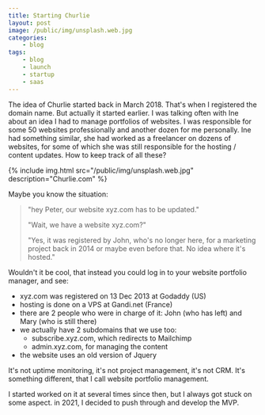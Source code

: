 ```yaml
---
title: Starting Churlie
layout: post
image: /public/img/unsplash.web.jpg
categories:
    - blog
tags:
    - blog
    - launch
    - startup
    - saas
---
```

The idea of Churlie started back in March 2018. That's when I registered the domain name. But actually it started earlier. I was talking often with Ine about an idea I had to manage portfolios of websites. I was responsible for some 50 websites professionally and another dozen for me personally. Ine had something similar, she had worked as a freelancer on dozens of websites, for some of which she was still responsible for the hosting / content updates. How to keep track of all these?

{%
include img.html
src="/public/img/unsplash.web.jpg"
description="Churlie.com"
%}

Maybe you know the situation: 
> "hey Peter, our website xyz.com has to be updated."
>
> "Wait, we have a website xyz.com?"
> 
> "Yes, it was registered by John, who's no longer here, for a marketing project back in 2014 or maybe even before that. No idea where it's hosted."

Wouldn't it be cool, that instead you could log in to your website portfolio manager, and see:
* xyz.com was registered on 13 Dec 2013 at Godaddy (US)
* hosting is done on a VPS at Gandi.net (France) 
* there are 2 people who were in charge of it: John (who has left) and Mary (who is still there) 
* we actually have 2 subdomains that we use too: 
  * subscribe.xyz.com, which redirects to Mailchimp
  * admin.xyz.com, for managing the content
* the website uses an old version of Jquery

It's not uptime monitoring, it's not project management, it's not CRM. It's something different, that I call website portfolio management.

I started worked on it at several times since then, but I always got stuck on some aspect. in 2021, I decided to push through and develop the MVP.
